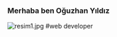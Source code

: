 ### Merhaba ben Oğuzhan Yıldız
<img src="https://avatars.githubusercontent.com/u/58153760?v=4" alt="resim1.jpg" widht="250">
#web developer
